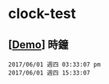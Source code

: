 # clock-test
## [[Demo](https://codepen.io/titangene/pen/zwggwM)] 時鐘
```
2017/06/01 週四 03:33:07 pm
2017/06/01 週四 15:33:07
```